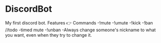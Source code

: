 # DiscordBot
My first discord bot.
Features 👉
Commands -!mute
         -!umute
         -!kick
         -!ban
         //todo
         -timed mute
         -!unban
         -Always change someone's nickname to what you want, even when they try to change it.
